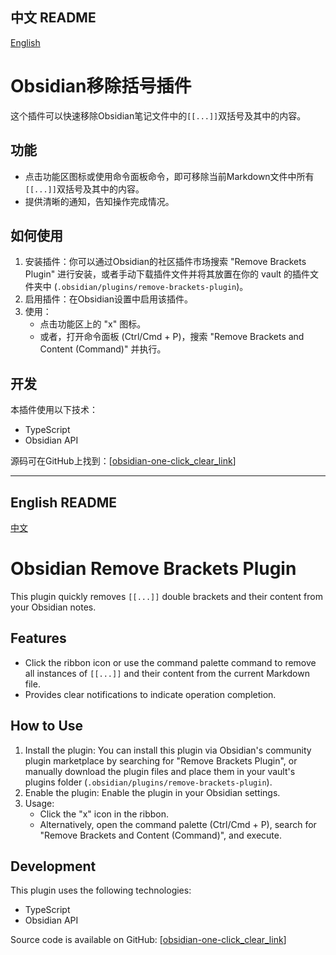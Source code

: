 ## 中文 README

[English](#english) <a id="chinese"></a>

# Obsidian移除括号插件

这个插件可以快速移除Obsidian笔记文件中的`[[...]]`双括号及其中的内容。

## 功能

* 点击功能区图标或使用命令面板命令，即可移除当前Markdown文件中所有`[[...]]`双括号及其中的内容。
* 提供清晰的通知，告知操作完成情况。

## 如何使用

1. 安装插件：你可以通过Obsidian的社区插件市场搜索 "Remove Brackets Plugin" 进行安装，或者手动下载插件文件并将其放置在你的 vault 的插件文件夹中 (`.obsidian/plugins/remove-brackets-plugin`)。
2. 启用插件：在Obsidian设置中启用该插件。
3. 使用：
    * 点击功能区上的 "x" 图标。
    * 或者，打开命令面板 (Ctrl/Cmd + P)，搜索 "Remove Brackets and Content (Command)" 并执行。

## 开发

本插件使用以下技术：

* TypeScript
* Obsidian API

源码可在GitHub上找到：[[obsidian-one-click_clear_link](https://github.com/Tom6255/obsidian-one-click_clear_link)]

---

## English README

[中文](#chinese) <a id="english"></a>

# Obsidian Remove Brackets Plugin

This plugin quickly removes `[[...]]` double brackets and their content from your Obsidian notes.

## Features

* Click the ribbon icon or use the command palette command to remove all instances of `[[...]]` and their content from the current Markdown file.
* Provides clear notifications to indicate operation completion.

## How to Use

1. Install the plugin: You can install this plugin via Obsidian's community plugin marketplace by searching for "Remove Brackets Plugin", or manually download the plugin files and place them in your vault's plugins folder (`.obsidian/plugins/remove-brackets-plugin`).
2. Enable the plugin: Enable the plugin in your Obsidian settings.
3. Usage:
    * Click the "x" icon in the ribbon.
    * Alternatively, open the command palette (Ctrl/Cmd + P), search for "Remove Brackets and Content (Command)", and execute.

## Development

This plugin uses the following technologies:

* TypeScript
* Obsidian API

Source code is available on GitHub: [[obsidian-one-click_clear_link](https://github.com/Tom6255/obsidian-one-click_clear_link)]
